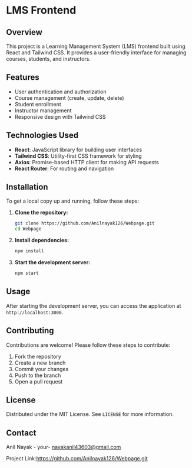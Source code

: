 # LMS Frontend

## Overview
This project is a Learning Management System (LMS) frontend built using React and Tailwind CSS. It provides a user-friendly interface for managing courses, students, and instructors.

## Features
- User authentication and authorization
- Course management (create, update, delete)
- Student enrollment
- Instructor management
- Responsive design with Tailwind CSS

## Technologies Used
- **React**: JavaScript library for building user interfaces
- **Tailwind CSS**: Utility-first CSS framework for styling
- **Axios**: Promise-based HTTP client for making API requests
- **React Router**: For routing and navigation

## Installation
To get a local copy up and running, follow these steps:

1. **Clone the repository:**
    ```bash
    git clone https://github.com/Anilnayak126/Webpage.git
    cd Webpage
    ```

2. **Install dependencies:**
    ```bash
    npm install
    ```

3. **Start the development server:**
    ```bash
    npm start
    ```

## Usage
After starting the development server, you can access the application at `http://localhost:3000`. 

## Contributing
Contributions are welcome! Please follow these steps to contribute:

1. Fork the repository
2. Create a new branch 
3. Commit your changes 
4. Push to the branch 
5. Open a pull request

## License
Distributed under the MIT License. See `LICENSE` for more information.

## Contact
Anil Nayak - your- nayakanil43603@gmail.com

Project Link:https://github.com/Anilnayak126/Webpage.git
